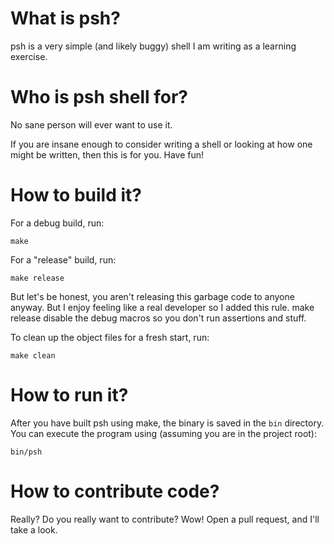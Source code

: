 # What is psh?
psh is a very simple (and likely buggy) shell I am writing as a learning exercise.

# Who is psh shell for?
No sane person will ever want to use it.

If you are insane enough to consider writing a shell or looking at how one might be written, then this is for you. Have fun!

# How to build it?
For a debug build, run:
```
make
```

For a "release" build, run:
```
make release
```

But let's be honest, you aren't releasing this garbage code to anyone anyway. But I enjoy feeling like a real developer so I added this rule.
make release disable the debug macros so you don't run assertions and stuff.

To clean up the object files for a fresh start, run:
```
make clean
```

# How to run it?
After you have built psh using make, the binary is saved in the `bin` directory.
You can execute the program using (assuming you are in the project root):
```
bin/psh
```

# How to contribute code?
Really? Do you really want to contribute? Wow! Open a pull request, and I'll take a look.
